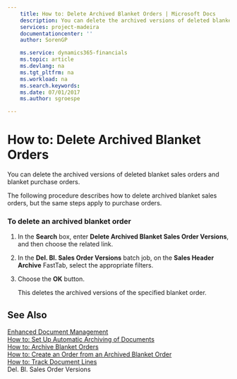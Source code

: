 ```yaml
---
    title: How to: Delete Archived Blanket Orders | Microsoft Docs
    description: You can delete the archived versions of deleted blanket sales orders and blanket purchase orders.
    services: project-madeira
    documentationcenter: ''
    author: SorenGP

    ms.service: dynamics365-financials
    ms.topic: article
    ms.devlang: na
    ms.tgt_pltfrm: na
    ms.workload: na
    ms.search.keywords:
    ms.date: 07/01/2017
    ms.author: sgroespe

---
```

# How to: Delete Archived Blanket Orders
You can delete the archived versions of deleted blanket sales orders and blanket purchase orders.  
  
 The following procedure describes how to delete archived blanket sales orders, but the same steps apply to purchase orders.  
  
### To delete an archived blanket order  
  
1.  In the **Search** box, enter **Delete Archived Blanket Sales Order Versions**, and then choose the related link.  
  
2.  In the **Del. Bl. Sales Order Versions** batch job, on the **Sales Header Archive** FastTab, select the appropriate filters.  
  
3.  Choose the **OK** button.  
  
     This deletes the archived versions of the specified blanket order.  
  
## See Also  
 [Enhanced Document Management](enhanced-document-management.md)   
 [How to: Set Up Automatic Archiving of Documents](how-to-set-up-automatic-archiving-of-documents.md)   
 [How to: Archive Blanket Orders](how-to-archive-blanket-orders.md)   
 [How to: Create an Order from an Archived Blanket Order](how-to-create-an-order-from-an-archived-blanket-order.md)   
 [How to: Track Document Lines](how-to-track-document-lines.md)   
 Del. Bl. Sales Order Versions